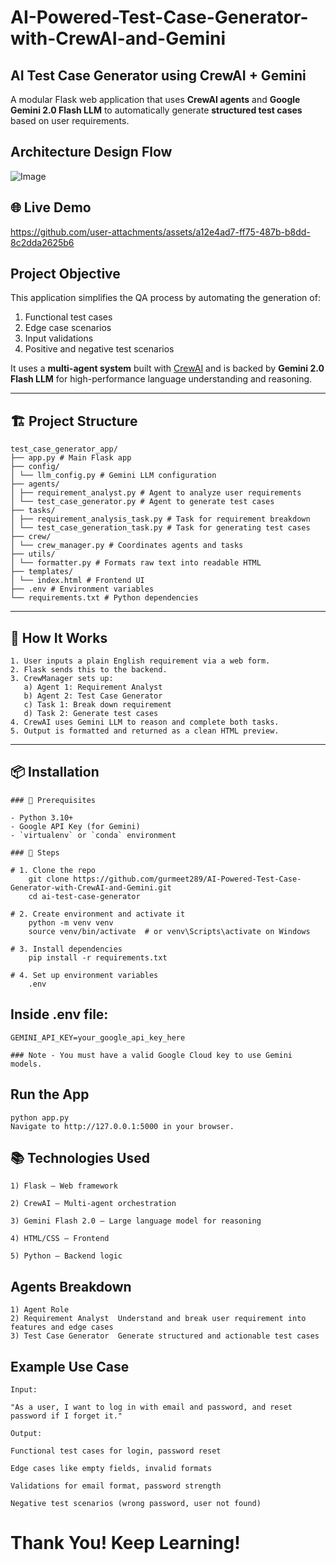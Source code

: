 # AI-Powered-Test-Case-Generator-with-CrewAI-and-Gemini

## AI Test Case Generator using CrewAI + Gemini

A modular Flask web application that uses **CrewAI agents** and **Google Gemini 2.0 Flash LLM** to automatically generate **structured test cases** based on user requirements.

## Architecture Design Flow

  ![Image](https://github.com/user-attachments/assets/2cc1b826-34bf-4f48-b2ba-ccca38db82b3)

## 🌐 Live Demo

https://github.com/user-attachments/assets/a12e4ad7-ff75-487b-b8dd-8c2dda2625b6

## Project Objective

This application simplifies the QA process by automating the generation of:

1) Functional test cases  
2) Edge case scenarios  
3) Input validations  
4) Positive and negative test scenarios  

It uses a **multi-agent system** built with [CrewAI](https://docs.crewai.com/) and is backed by **Gemini 2.0 Flash LLM** for high-performance language understanding and reasoning.

---

## 🏗️ Project Structure

    test_case_generator_app/
    ├── app.py # Main Flask app
    ├── config/
    │ └── llm_config.py # Gemini LLM configuration
    ├── agents/
    │ ├── requirement_analyst.py # Agent to analyze user requirements
    │ └── test_case_generator.py # Agent to generate test cases
    ├── tasks/
    │ ├── requirement_analysis_task.py # Task for requirement breakdown
    │ └── test_case_generation_task.py # Task for generating test cases
    ├── crew/
    │ └── crew_manager.py # Coordinates agents and tasks
    ├── utils/
    │ └── formatter.py # Formats raw text into readable HTML
    ├── templates/
    │ └── index.html # Frontend UI
    ├── .env # Environment variables
    └── requirements.txt # Python dependencies


---

## 🧪 How It Works

    1. User inputs a plain English requirement via a web form.
    2. Flask sends this to the backend.
    3. CrewManager sets up:
       a) Agent 1: Requirement Analyst
       b) Agent 2: Test Case Generator
       c) Task 1: Break down requirement
       d) Task 2: Generate test cases
    4. CrewAI uses Gemini LLM to reason and complete both tasks.
    5. Output is formatted and returned as a clean HTML preview.

---

## 📦 Installation

    ### 🧱 Prerequisites
    
    - Python 3.10+
    - Google API Key (for Gemini)
    - `virtualenv` or `conda` environment

    ### 🔧 Steps

    # 1. Clone the repo
        git clone https://github.com/gurmeet289/AI-Powered-Test-Case-Generator-with-CrewAI-and-Gemini.git
        cd ai-test-case-generator
    
    # 2. Create environment and activate it
        python -m venv venv
        source venv/bin/activate  # or venv\Scripts\activate on Windows
    
    # 3. Install dependencies
        pip install -r requirements.txt
    
    # 4. Set up environment variables
        .env

  ## Inside .env file:

    GEMINI_API_KEY=your_google_api_key_here

    ### Note - You must have a valid Google Cloud key to use Gemini models.

## Run the App

    python app.py
    Navigate to http://127.0.0.1:5000 in your browser.

## 📚 Technologies Used

    1) Flask – Web framework
    
    2) CrewAI – Multi-agent orchestration
    
    3) Gemini Flash 2.0 – Large language model for reasoning
    
    4) HTML/CSS – Frontend
    
    5) Python – Backend logic

## Agents Breakdown
    
    1) Agent Role
    2) Requirement Analyst	Understand and break user requirement into features and edge cases
    3) Test Case Generator	Generate structured and actionable test cases

## Example Use Case

    Input:
    
    "As a user, I want to log in with email and password, and reset password if I forget it."
    
    Output:

    Functional test cases for login, password reset
    
    Edge cases like empty fields, invalid formats
    
    Validations for email format, password strength
    
    Negative test scenarios (wrong password, user not found)


# Thank You! Keep Learning!

